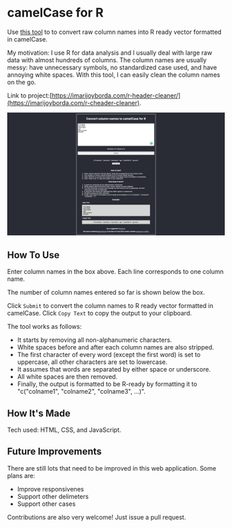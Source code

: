 # camelCase for R 

Use [this tool](https://imarijoyborda.com/r-header-cleaner/) to to convert raw column names into R ready vector formatted in camelCase. 

My motivation: I use R for data analysis and I usually deal with large raw data with almost hundreds of columns. The column names are usually messy: have unnecessary symbols, no standardized case used, and have annoying white spaces. With this tool, I can easily clean the column names on the go.  

Link to project:[https://imarijoyborda.com/r-header-cleaner/](https://imarijoyborda.com/r-cheader-cleaner). 

![Screenshot of Site - 1](assets/readme/readme-1.png)

## How To Use
Enter column names in the box above. Each line corresponds to one column name.

The number of column names entered so far is shown below the box.

Click `Submit` to convert the column names to R ready vector formatted in camelCase.
Click `Copy Text` to copy the output to your clipboard.

The tool works as follows:
* It starts by removing all non-alphanumeric characters.
* White spaces before and after each column names are also stripped.
* The first character of every word (except the first word) is set to uppercase, all other characters are set to lowercase.
* It assumes that words are separated by either space or underscore.
* All white spaces are then removed.
* Finally, the output is formatted to be R-ready by formatting it to "c("colname1", "colname2", "colname3", ...)".

## How It's Made
Tech used: HTML, CSS, and JavaScript.

## Future Improvements
There are still lots that need to be improved in this web application. Some plans are:
* Improve responsivenes
* Support other delimeters
* Support other cases

Contributions are also very welcome! Just issue a pull request.